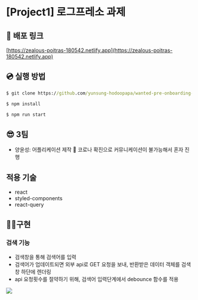 # [Project1] 로그프레소 과제

## 🚀 배포 링크
[https://zealous-poitras-180542.netlify.app](https://zealous-poitras-180542.netlify.app)

## 💿 실행 방법

```cmd
$ git clone https://github.com/yunsung-hodoopapa/wanted-pre-onboarding-humanscape.git

$ npm install

$ npm run start
```
## 😎 3팀

- 양윤성: 어플리케이션 제작
🤒 코로나 확진으로 커뮤니케이션이 불가능해서 혼자 진행

## 적용 기술
- react
- styled-components
- react-query


## 👩‍💻구현

### 검색 기능

- 검색창을 통해 검색어를 입력
- 검색어가 업데이트되면 외부 api로 GET 요청을 보내, 반환받은 데이터 객체를 검색창 하단에 렌더링
- api 요청횟수를 절약하기 위해, 검색어 입력단계에서  debounce 함수를 적용

<image src="https://images.velog.io/images/yunsungyang-omc/post/af8d47ff-a1fd-4431-a28e-5589f9ad881e/0ae5e1ff-7b48-422d-b155-738f391ff51b.gif">

